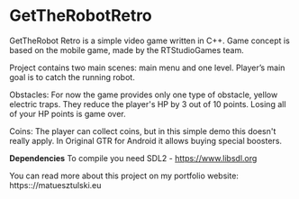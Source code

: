 # GetTheRobotRetro

GetTheRobot Retro is a simple video game written in C++. Game concept is based on the mobile game, made by the RTStudioGames team.

Project contains two main scenes: main menu and one level.
Player’s main goal is to catch the running robot. 

Obstacles: For now the game provides only one type of obstacle, yellow electric traps. They reduce the player's HP by 3 out of 10 points. Losing all of your HP points is game over.

Coins: The player can collect coins, but in this simple demo this doesn't really apply. In Original GTR for Android it allows buying special boosters.

**Dependencies**
To compile you need SDL2 - https://www.libsdl.org

You can read more about this project on my portfolio website: https:://matuesztulski.eu
